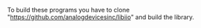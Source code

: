 To build these programs you have to clone "https://github.com/analogdevicesinc/libiio" and build the library.